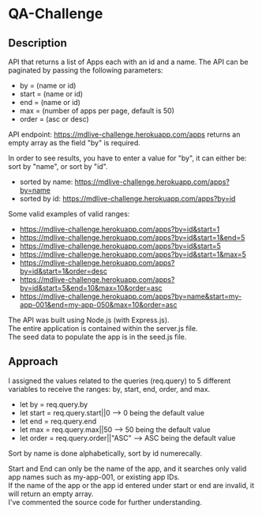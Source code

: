 # QA-Challenge

## Description ##
API that returns a list of Apps each with an id and a name.
The API can be paginated by passing the following parameters:
- by = (name or id)
- start = (name or id)
- end = (name or id)
- max = (number of apps per page, default is 50)
- order = (asc or desc)


API endpoint:
https://mdlive-challenge.herokuapp.com/apps returns an empty array as the field "by" is required.

In order to see results, you have to enter a value for "by", it can either be: sort by "name", or sort by "id".

- sorted by name: https://mdlive-challenge.herokuapp.com/apps?by=name
- sorted by id: https://mdlive-challenge.herokuapp.com/apps?by=id

Some valid examples of valid ranges:
- https://mdlive-challenge.herokuapp.com/apps?by=id&start=1
- https://mdlive-challenge.herokuapp.com/apps?by=id&start=1&end=5
- https://mdlive-challenge.herokuapp.com/apps?by=id&start=5
- https://mdlive-challenge.herokuapp.com/apps?by=id&start=1&max=5
- https://mdlive-challenge.herokuapp.com/apps?by=id&start=1&order=desc
- https://mdlive-challenge.herokuapp.com/apps?by=id&start=5&end=10&max=10&order=asc
- https://mdlive-challenge.herokuapp.com/apps?by=name&start=my-app-001&end=my-app-050&max=10&order=asc


 The API was built using Node.js (with Express.js).</br>
 The entire application is contained within the server.js file.</br>
 The seed data to populate the app is in the seed.js file.
 
 ## Approach ##
I assigned the values related to the queries (req.query) to 5 different variables to receive the ranges: by, start, end, order, and max. </br> 
- let by = req.query.by
- let start = req.query.start||0 --> 0 being the default value
- let end = req.query.end 
- let max = req.query.max||50  --> 50 being the default value
- let order = req.query.order||"ASC"  --> ASC being the default value

Sort by name is done alphabetically, sort by id numerecally.

Start and End can only be the name of the app, and it searches only valid app names such as my-app-001, or existing app IDs.<br/> 
If the name of the app or the app id entered under start or end are invalid, it will return an empty array.<br/>
I've commented the source code for further understanding.

